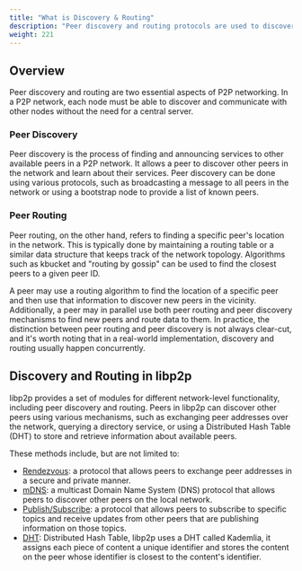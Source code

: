 ```yaml
---
title: "What is Discovery & Routing"
description: "Peer discovery and routing protocols are used to discover and announce services to other peers and find a peer's location, respectively."
weight: 221
---
```


## Overview

Peer discovery and routing are two essential aspects of P2P networking. In a P2P network,
each node must be able to discover and communicate with other nodes without the need for
a central server.

### Peer Discovery

Peer discovery is the process of finding and announcing services to other available
peers in a P2P network. It allows a peer to discover other peers in the network and
learn about their services. Peer discovery can be done using various protocols, such
as broadcasting a message to all peers in the network or using a bootstrap node to
provide a list of known peers.

### Peer Routing

Peer routing, on the other hand, refers to finding a specific peer's location
in the network. This is typically done by maintaining a routing table or a similar
data structure that keeps track of the network topology. Algorithms such as kbucket
and "routing by gossip" can be used to find the closest peers to a given peer ID.

A peer may use a routing algorithm to find the location of a specific peer and then
use that information to discover new peers in the vicinity. Additionally, a peer may
in parallel use both peer routing and peer discovery mechanisms to find new peers and
route data to them. In practice, the distinction between peer routing and peer
discovery is not always clear-cut, and it's worth noting that in a real-world
implementation, discovery and routing usually happen concurrently.

## Discovery and Routing in libp2p

libp2p provides a set of modules for different network-level functionality,
including peer discovery and routing. Peers in libp2p can discover other
peers using various mechanisms, such as exchanging peer addresses over the
network, querying a directory service, or using a Distributed Hash Table (DHT)
to store and retrieve information about available peers.

These methods include, but are not limited to:

- [Rendezvous](rendezvous.md): a protocol that allows peers to exchange peer addresses
  in a secure and private manner.
- [mDNS](mdns.md): a multicast Domain Name System (DNS) protocol that allows peers to
  discover other peers on the local network.
- [Publish/Subscribe](pubsub.md): a protocol that allows peers to subscribe to specific
  topics and receive updates from other peers that are publishing information on those
  topics.
- [DHT](kaddht.md): Distributed Hash Table, libp2p uses a DHT called Kademlia, it assigns
  each piece of content a unique identifier and stores the content on the peer whose
  identifier is closest to the content's identifier.
